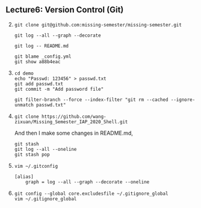 ## Lecture6: Version Control (Git)

2. ```shell
   git clone git@github.com:missing-semester/missing-semester.git
   ```

   ```shell
   git log --all --graph --decorate
   ```

   ```shell
   git log -- README.md
   ```

   ```shell
   git blame _config.yml
   git show a88b4eac
   ```

3. ```shell
   cd demo
   echo "Passwd: 123456" > passwd.txt
   git add passwd.txt
   git commit -m "Add password file"
   ```

   ```shell
   git filter-branch --force --index-filter "git rm --cached --ignore-unmatch passwd.txt"
   ```

4. ```shell
   git clone https://github.com/wang-zixuan/Missing_Semester_IAP_2020_Shell.git
   ```

   And then I make some changes in README.md,

   ```shell
   git stash
   git log --all --oneline
   git stash pop
   ```

5. ```shell
   vim ~/.gitconfig
   ```

   ```shell
   [alias]
       graph = log --all --graph --decorate --oneline
   ```

6. ```shell
   git config --global core.excludesfile ~/.gitignore_global
   vim ~/.gitignore_global
   ```